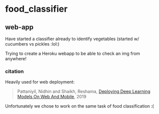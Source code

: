 # food_classifier

## web-app
Have started a classifier already to identify vegetables (started w/ cucumbers vs pickles :lol:)

Trying to create a Heroku webapp to be able to check an img from anywhere!

### citation
Heavily used for web deployment:
>Pattaniyil, Nidhin and Shaikh, Reshama, [Deploying Deep Learning Models On Web And Mobile](https://reshamas.github.io/deploying-deep-learning-models-on-web-and-mobile/), 2019

Unfortunately we chose to work on the same task of food classification :(

